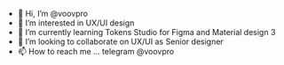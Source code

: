 - 👋 Hi, I’m @voovpro
- 👀 I’m interested in UX/UI design
- 🌱 I’m currently learning Tokens Studio for Figma and Material design 3
- 💞️ I’m looking to collaborate on UX/UI as Senior designer
- 📫 How to reach me ... telegram @voovpro

<!---
voovpro/voovpro is a ✨ special ✨ repository because its `README.md` (this file) appears on your GitHub profile.
You can click the Preview link to take a look at your changes.
--->
